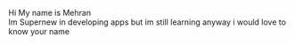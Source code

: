 Hi My name is Mehran<br/>
Im Supernew in developing apps but im still learning anyway
i would love to know your name <br/>
